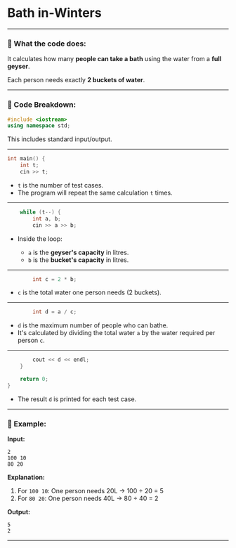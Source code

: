﻿# Bath in-Winters

---

### 🔢 What the code does:

It calculates how many **people can take a bath** using the water from a **full geyser**.

Each person needs exactly **2 buckets of water**.

---

### 🧾 Code Breakdown:

```cpp
#include <iostream>
using namespace std;
```

This includes standard input/output.

---

```cpp
int main() {
    int t;
    cin >> t;
```

* `t` is the number of test cases.
* The program will repeat the same calculation `t` times.

---

```cpp
    while (t--) {
        int a, b;
        cin >> a >> b;
```

* Inside the loop:

  * `a` is the **geyser's capacity** in litres.
  * `b` is the **bucket's capacity** in litres.

---

```cpp
        int c = 2 * b;
```

* `c` is the total water one person needs (2 buckets).

---

```cpp
        int d = a / c;
```

* `d` is the maximum number of people who can bathe.
* It's calculated by dividing the total water `a` by the water required per person `c`.

---

```cpp
        cout << d << endl;
    }

    return 0;
}
```

* The result `d` is printed for each test case.

---

### 🧪 Example:

**Input:**

```
2
100 10
80 20
```

**Explanation:**

1. For `100 10`: One person needs 20L → 100 ÷ 20 = 5
2. For `80 20`: One person needs 40L → 80 ÷ 40 = 2

**Output:**

```
5
2
```

---

